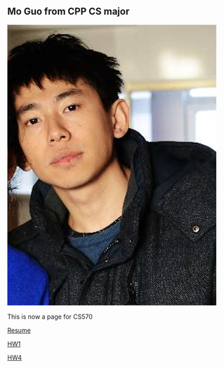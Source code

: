 ## Mo Guo from CPP CS major

![Image](profile.png)

This is now a page for CS570

[Resume](https://nanfier.github.io/Resume.pdf)

[HW1](https://nanfier.github.io/CS570_HW1.pdf)

[HW4](https://nanfier.github.io/HCI/src/onlineOrder.java)
